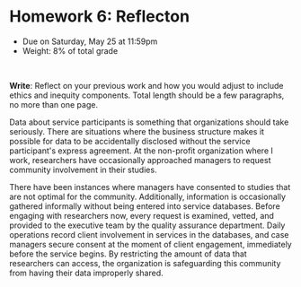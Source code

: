 # Homework 6: Reflecton

- Due on Saturday, May 25 at 11:59pm
- Weight: 8% of total grade

<br>

**Write**: Reflect on your previous work and how you would adjust to include ethics and inequity components. Total length should be a few paragraphs, no more than one page.

Data about service participants is something that organizations should take seriously. There are situations where the business structure makes it possible for data to be accidentally disclosed without the service participant's express agreement. At the non-profit organization where I work, researchers have occasionally approached managers to request community involvement in their studies. 

There have been instances where managers have consented to studies that are not optimal for the community. Additionally, information is occasionally gathered informally without being entered into service databases. Before engaging with researchers now, every request is examined, vetted, and provided to the executive team by the quality assurance department. Daily operations record client involvement in services in the databases, and case managers secure consent at the moment of client engagement, immediately before the service begins. By restricting the amount of data that researchers can access, the organization is safeguarding this community from having their data improperly shared.